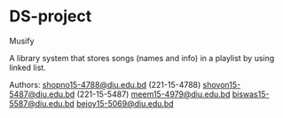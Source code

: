 # DS-project
Musify


A library system that stores songs (names and info) in a playlist by using linked list.

Authors:
shopno15-4788@diu.edu.bd (221-15-4788)
shovon15-5487@diu.edu.bd (221-15-5487)
meem15-4979@diu.edu.bd
biswas15-5587@diu.edu.bd
bejoy15-5069@diu.edu.bd
